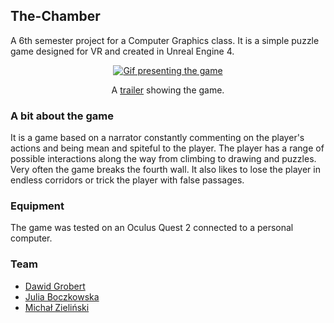 ## The-Chamber
A 6th semester project for a Computer Graphics class. It is a simple puzzle game designed for VR and created in Unreal Engine 4.
<div align="center">
<a href="https://www.youtube.com/watch?v=mzxYlIZo654"><img src="demo.gif" alt="Gif presenting the game"/></a>
<p>A <a href="https://www.youtube.com/watch?v=mzxYlIZo654">trailer</a> showing the game.</p>
</div>


### A bit about the game
It is a game based on a narrator constantly commenting on the player's actions and being mean and spiteful to the player. The player has a range of possible interactions along the way from climbing to drawing and puzzles. Very often the game breaks the fourth wall. It also likes to lose the player in endless corridors or trick the player with false passages.

### Equipment
The game was tested on an Oculus Quest 2 connected to a personal computer.

### Team
* [Dawid Grobert](https://github.com/Notiooo)
* [Julia Boczkowska](https://github.com/JuliaBoczkowska)
* [Michał Zieliński](https://github.com/michalzielinski913)